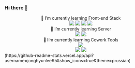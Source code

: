   ### Hi there 👋

  <!--
  **jonghyunlee95/jonghyunlee95** is a ✨ _special_ ✨ repository because its `README.md` (this file) appears on your GitHub profile.

  Here are some ideas to get you started:

  - 🔭 I’m currently working on ...
  - 🌱 I’m currently learning ...
  - 👯 I’m looking to collaborate on ...
  - 🤔 I’m looking for help with ...
  - 💬 Ask me about ...
  - 📫 How to reach me: ...
  - 😄 Pronouns: ...
  - ⚡ Fun fact: ...
  --> 
  
 <div align="center">
  🌱 I’m currently learning Front-end Stack <br>
    <img src="https://img.shields.io/badge/HTML5-E34F26?style=plastic&logo=HTML5&logoColor=white"> 
    <img src="https://img.shields.io/badge/CSS3-1572B6?style=plastic&logo=CSS3&logoColor=white"> 
    <img src="https://img.shields.io/badge/JS-F7DF1E?style=plastic&logo=JAVASCRIPT&logoColor=white"> 
    <img src="https://img.shields.io/badge/REACT-61DAFB?style=plastic&logo=REACT&logoColor=white"> <br>
   🌱 I’m currently learning Server <br>
    <img src="https://img.shields.io/badge/AWS-232F3E?style=plastic&logo=amazonaws&logoColor=white">
    <img src="https://img.shields.io/badge/AWS EC2-FF9900?style=plastic&logo=amazonec2&logoColor=white"> <br>
  🌱 I’m currently learning Cowork Tools <br>
    <img src="https://img.shields.io/badge/NOTION-000000?style=plastic&logo=NOTION&logoColor=white"> <br>
    <img src="https://img.shields.io/badge/GIT-F05032?style=plastic&logo=GIT&logoColor=white">  
    <img src="https://img.shields.io/badge/GITHUB-181717?style=plastic&logo=GITHUB&logoColor=white"> <br> 
</div>
(https://github-readme-stats.vercel.app/api?username=jonghyunlee95&show_icons=true&theme=prussian)

